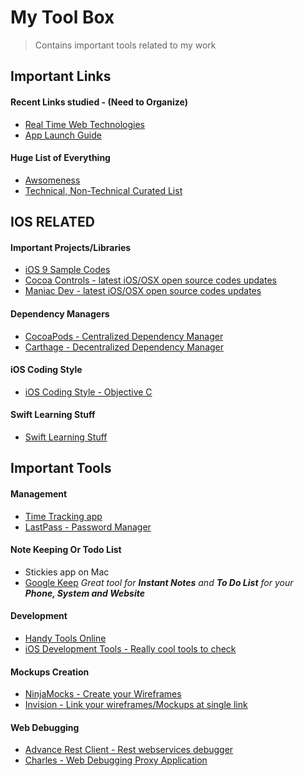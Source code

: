 # My Tool Box
>Contains important tools related to my work

## Important Links

#### Recent Links studied - (Need to Organize)
- [Real Time Web Technologies](http://www.leggetter.co.uk/real-time-web-technologies-guide/)
- [App Launch Guide](https://github.com/adamwulf/app-launch-guide?utm_source=ios%20dev%20tools&utm_medium=website&utm_campaign=ios%20dev%20tools&at=11lvzs&ct=ios%20dev%20tools)

#### Huge List of Everything
- [Awsomeness](https://github.com/t3chnoboy/awesome-awesome-awesome)
- [Technical, Non-Technical Curated List](https://github.com/jnv/lists)

## IOS RELATED

#### Important Projects/Libraries
- [iOS 9 Sample Codes](https://github.com/shu223/iOS-9-Sampler)
- [Cocoa Controls - latest iOS/OSX open source codes updates](https://www.cocoacontrols.com)
- [Maniac Dev - latest iOS/OSX open source codes updates](https://maniacdev.com/)

#### Dependency Managers
- [CocoaPods - Centralized Dependency Manager](https://cocoapods.org/)
- [Carthage - Decentralized Dependency Manager](https://github.com/Carthage/Carthage)


#### iOS Coding Style
- [iOS Coding Style - Objective C](https://github.com/abhimanyujindal10/MyToolBox/blob/master/iOS%20Coding%20Style%20-%20Objective%20C.md)

#### Swift Learning Stuff
- [Swift Learning Stuff](https://github.com/abhimanyujindal10/MyToolBox/blob/master/Swift%20Learning%20Stuff.md)

## Important Tools

#### Management
- [Time Tracking app](https://trackingtime.co/)
- [LastPass - Password Manager](https://lastpass.com/)

#### Note Keeping Or Todo List
- Stickies app on Mac
- [Google Keep](http://keep.google.com) _Great tool for **Instant Notes** and **To Do List** for your **Phone, System and Website**_


#### Development
- [Handy Tools Online](http://gimenete.github.io/devtoolbelt/)
- [iOS Development Tools - Really cool tools to check](https://iosdev.tools/)

#### Mockups Creation
- [NinjaMocks - Create your Wireframes](http://ninjamock.com/)
- [Invision - Link your wireframes/Mockups at single link](http://www.invisionapp.com/)
 
#### Web Debugging
- [Advance Rest Client - Rest webservices debugger](https://chrome.google.com/webstore/detail/advanced-rest-client/hgmloofddffdnphfgcellkdfbfbjeloo)
- [Charles - Web Debugging Proxy Application](https://www.charlesproxy.com/)




